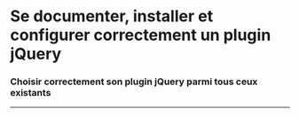 
# Se documenter, installer et configurer correctement un plugin jQuery

### Choisir correctement son plugin jQuery parmi tous ceux existants

<!-- 03/02 Document -->

----


